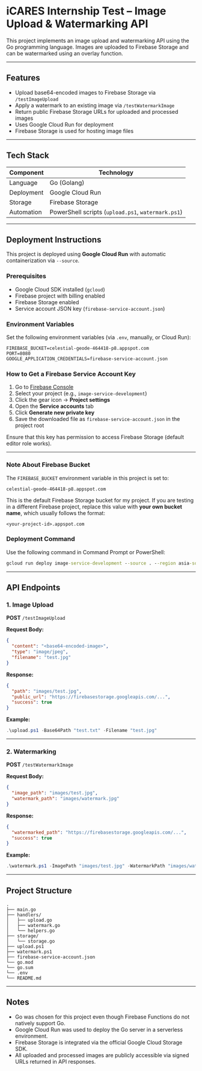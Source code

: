 # iCARES Internship Test – Image Upload & Watermarking API

This project implements an image upload and watermarking API using the Go programming language. Images are uploaded to Firebase Storage and can be watermarked using an overlay function.

---

## Features

- Upload base64-encoded images to Firebase Storage via `/testImageUpload`
- Apply a watermark to an existing image via `/testWatermarkImage`
- Return public Firebase Storage URLs for uploaded and processed images
- Uses Google Cloud Run for deployment
- Firebase Storage is used for hosting image files

---

## Tech Stack

| Component       | Technology                          |
|----------------|--------------------------------------|
| Language        | Go (Golang)                         |
| Deployment      | Google Cloud Run                    |
| Storage         | Firebase Storage                    |
| Automation      | PowerShell scripts (`upload.ps1`, `watermark.ps1`) |

---

## Deployment Instructions

This project is deployed using **Google Cloud Run** with automatic containerization via `--source`.

### Prerequisites

- Google Cloud SDK installed (`gcloud`)
- Firebase project with billing enabled
- Firebase Storage enabled
- Service account JSON key (`firebase-service-account.json`)

### Environment Variables

Set the following environment variables (via `.env`, manually, or Cloud Run):

```
FIREBASE_BUCKET=celestial-geode-464418-p8.appspot.com
PORT=8080
GOOGLE_APPLICATION_CREDENTIALS=firebase-service-account.json
```

### How to Get a Firebase Service Account Key

1. Go to [Firebase Console](https://console.firebase.google.com/)
2. Select your project (e.g., `image-service-development`)
3. Click the gear icon → **Project settings**
4. Open the **Service accounts** tab
5. Click **Generate new private key**
6. Save the downloaded file as `firebase-service-account.json` in the project root

Ensure that this key has permission to access Firebase Storage (default editor role works).

---

### Note About Firebase Bucket

The `FIREBASE_BUCKET` environment variable in this project is set to:

```
celestial-geode-464418-p8.appspot.com
```

This is the default Firebase Storage bucket for my project. If you are testing in a different Firebase project, replace this value with **your own bucket name**, which usually follows the format:

```
<your-project-id>.appspot.com
```

### Deployment Command

Use the following command in Command Prompt or PowerShell:

```cmd
gcloud run deploy image-service-development --source . --region asia-southeast1 --allow-unauthenticated --update-env-vars FIREBASE_BUCKET=celestial-geode-464418-p8.appspot.com
```

---

## API Endpoints

### 1. Image Upload

**POST** `/testImageUpload`

**Request Body:**

```json
{
  "content": "<base64-encoded-image>",
  "type": "image/jpeg",
  "filename": "test.jpg"
}
```

**Response:**

```json
{
  "path": "images/test.jpg",
  "public_url": "https://firebasestorage.googleapis.com/...",
  "success": true
}
```

**Example:**

```powershell
.\upload.ps1 -Base64Path "test.txt" -Filename "test.jpg"
```

---

### 2. Watermarking

**POST** `/testWatermarkImage`

**Request Body:**

```json
{
  "image_path": "images/test.jpg",
  "watermark_path": "images/watermark.jpg"
}
```

**Response:**

```json
{
  "watermarked_path": "https://firebasestorage.googleapis.com/...",
  "success": true
}
```

**Example:**

```powershell
.\watermark.ps1 -ImagePath "images/test.jpg" -WatermarkPath "images/watermark.jpg"
```

---

## Project Structure

```
.
├── main.go
├── handlers/
│   ├── upload.go
│   ├── watermark.go
│   └── helpers.go
├── storage/
│   └── storage.go
├── upload.ps1
├── watermark.ps1
├── firebase-service-account.json
└── go.mod
└── go.sum
└── .env
└── README.md
```

---

## Notes

- Go was chosen for this project even though Firebase Functions do not natively support Go.
- Google Cloud Run was used to deploy the Go server in a serverless environment.
- Firebase Storage is integrated via the official Google Cloud Storage SDK.
- All uploaded and processed images are publicly accessible via signed URLs returned in API responses.
